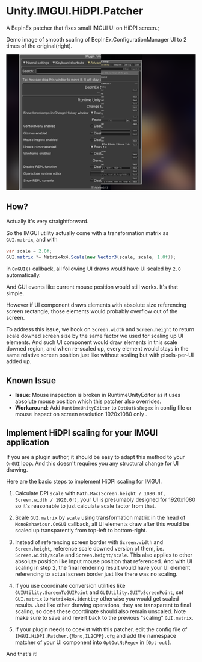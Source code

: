 # Unity.IMGUI.HiDPI.Patcher

A BepInEx patcher that fixes small IMGUI UI on HiDPI screen.;

Demo image of smooth scaling of BepInEx.ConfigurationManager UI to 2 times of the original(right).

![Zoom Comparison](./docs/zoom_comparison.png)

## How?

Actually it's very straightforward.

So the IMGUI utility actually come with a transformation matrix as `GUI.matrix`, and with

```cs
var scale = 2.0f;
GUI.matrix *= Matrix4x4.Scale(new Vector3(scale, scale, 1.0f));
```

in `OnGUI()` callback, all following UI draws would have UI scaled by `2.0` automatically.

And GUI events like current mouse position would still works. It's that simple.

However if UI component draws elements with absolute size referencing screen rectangle,
those elements would probably overflow out of the screen.

To address this issue, we hook on `Screen.width` and `Screen.height` to return scale downed screen size by the same factor we used for scaling up UI elements. And such UI component would draw elements in this scale downed region, and when re-scaled up, every element would stays in the same relative screen position just like without scaling but with pixels-per-UI added up.

## Known Issue

-   **Issue**: Mouse inspection is broken in RuntimeUnityEditor as it uses absolute mouse position which this patcher also overrides.
-   **Workaround**: Add `RuntimeUnityEditor` to `OptOutNsRegex` in config file or mouse inspect on screen resolution 1920x1080 only .

## Implement HiDPI scaling for your IMGUI application

If you are a plugin author, it should be easy to adapt this method to your `OnGUI` loop.
And this doesn't requires you any structural change for UI drawing.

Here are the basic steps to implement HiDPI scaling for IMGUI.

1. Calculate DPI `scale` with `Math.Max(Screen.height / 1080.0f, Screen.width / 1920.0f)`, your UI is presumably designed for 1920x1080 so it's reasonable to just calculate scale factor from that.

2. Scale `GUI.matrix` by `scale` using transformation matrix in the head of `MonoBehaviour.OnGUI` callback, all UI elements draw after this would be scaled up transparently from top-left to bottom-right.

3. Instead of referencing screen border with `Screen.width` and `Screen.height`, reference scale downed version of them, i.e. `Screen.width/scale` and `Screen.height/scale`. This also applies to other absolute position like Input mouse position that referenced. And with UI scaling in step 2, the final rendering result would have your UI element referencing to actual screen border just like there was no scaling.

4. If you use coordinate conversion utilities like `GUIUtility.ScreenToGUIPoint` and `GUIUtility.GUIToScreenPoint`, set `GUI.matrix` to `Matrix4x4.identity` otherwise you would get scaled results. Just like other drawing operations, they are transparent to final scaling, so does these coordinate should also remain unscaled. Note make sure to save and revert back to the previous "scaling" `GUI.matrix`.

5. If your plugin needs to coexist with this patcher, edit the config file of `IMGUI.HiDPI.Patcher.{Mono,IL2CPP}.cfg` and add the namespace matcher of your UI component into `OptOutNsRegex` in `[Opt-out]`.

And that's it!
